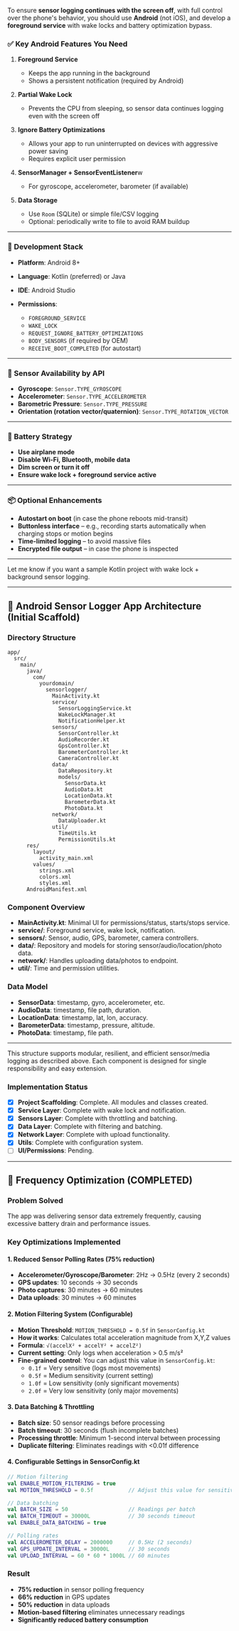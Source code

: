 To ensure **sensor logging continues with the screen off**, with full control over the phone's behavior, you should use **Android** (not iOS), and develop a **foreground service** with wake locks and battery optimization bypass.

### ✅ **Key Android Features You Need**

1. **Foreground Service**

   - Keeps the app running in the background
   - Shows a persistent notification (required by Android)

2. **Partial Wake Lock**

   - Prevents the CPU from sleeping, so sensor data continues logging even with the screen off

3. **Ignore Battery Optimizations**

   - Allows your app to run uninterrupted on devices with aggressive power saving
   - Requires explicit user permission

4. **SensorManager + SensorEventListener**w

   - For gyroscope, accelerometer, barometer (if available)

5. **Data Storage**

   - Use `Room` (SQLite) or simple file/CSV logging
   - Optional: periodically write to file to avoid RAM buildup

---

### 🔧 Development Stack

- **Platform**: Android 8+
- **Language**: Kotlin (preferred) or Java
- **IDE**: Android Studio
- **Permissions**:

  - `FOREGROUND_SERVICE`
  - `WAKE_LOCK`
  - `REQUEST_IGNORE_BATTERY_OPTIMIZATIONS`
  - `BODY_SENSORS` (if required by OEM)
  - `RECEIVE_BOOT_COMPLETED` (for autostart)

---

### 📱 Sensor Availability by API

- **Gyroscope**: `Sensor.TYPE_GYROSCOPE`
- **Accelerometer**: `Sensor.TYPE_ACCELEROMETER`
- **Barometric Pressure**: `Sensor.TYPE_PRESSURE`
- **Orientation (rotation vector/quaternion)**: `Sensor.TYPE_ROTATION_VECTOR`

---

### 🔋 Battery Strategy

- **Use airplane mode**
- **Disable Wi-Fi, Bluetooth, mobile data**
- **Dim screen or turn it off**
- **Ensure wake lock + foreground service active**

---

### 📦 Optional Enhancements

- **Autostart on boot** (in case the phone reboots mid-transit)
- **Buttonless interface** – e.g., recording starts automatically when charging stops or motion begins
- **Time-limited logging** – to avoid massive files
- **Encrypted file output** – in case the phone is inspected

---

Let me know if you want a sample Kotlin project with wake lock + background sensor logging.

---

## 📱 Android Sensor Logger App Architecture (Initial Scaffold)

### Directory Structure

```
app/
  src/
    main/
      java/
        com/
          yourdomain/
            sensorlogger/
              MainActivity.kt
              service/
                SensorLoggingService.kt
                WakeLockManager.kt
                NotificationHelper.kt
              sensors/
                SensorController.kt
                AudioRecorder.kt
                GpsController.kt
                BarometerController.kt
                CameraController.kt
              data/
                DataRepository.kt
                models/
                  SensorData.kt
                  AudioData.kt
                  LocationData.kt
                  BarometerData.kt
                  PhotoData.kt
              network/
                DataUploader.kt
              util/
                TimeUtils.kt
                PermissionUtils.kt
      res/
        layout/
          activity_main.xml
        values/
          strings.xml
          colors.xml
          styles.xml
      AndroidManifest.xml
```

### Component Overview

- **MainActivity.kt**: Minimal UI for permissions/status, starts/stops service.
- **service/**: Foreground service, wake lock, notification.
- **sensors/**: Sensor, audio, GPS, barometer, camera controllers.
- **data/**: Repository and models for storing sensor/audio/location/photo data.
- **network/**: Handles uploading data/photos to endpoint.
- **util/**: Time and permission utilities.

### Data Model

- **SensorData**: timestamp, gyro, accelerometer, etc.
- **AudioData**: timestamp, file path, duration.
- **LocationData**: timestamp, lat, lon, accuracy.
- **BarometerData**: timestamp, pressure, altitude.
- **PhotoData**: timestamp, file path.

---

This structure supports modular, resilient, and efficient sensor/media logging as described above. Each component is designed for single responsibility and easy extension.

### Implementation Status

- [x] **Project Scaffolding**: Complete. All modules and classes created.
- [x] **Service Layer**: Complete with wake lock and notification.
- [x] **Sensors Layer**: Complete with throttling and batching.
- [x] **Data Layer**: Complete with filtering and batching.
- [x] **Network Layer**: Complete with upload functionality.
- [x] **Utils**: Complete with configuration system.
- [ ] **UI/Permissions**: Pending.

---

## 🚀 Frequency Optimization (COMPLETED)

### Problem Solved
The app was delivering sensor data extremely frequently, causing excessive battery drain and performance issues.

### Key Optimizations Implemented

#### 1. **Reduced Sensor Polling Rates** (75% reduction)
- **Accelerometer/Gyroscope/Barometer**: 2Hz → 0.5Hz (every 2 seconds)
- **GPS updates**: 10 seconds → 30 seconds  
- **Photo captures**: 30 minutes → 60 minutes
- **Data uploads**: 30 minutes → 60 minutes

#### 2. **Motion Filtering System** (Configurable)
- **Motion Threshold**: `MOTION_THRESHOLD = 0.5f` in `SensorConfig.kt`
- **How it works**: Calculates total acceleration magnitude from X,Y,Z values
- **Formula**: `√(accelX² + accelY² + accelZ²)`
- **Current setting**: Only logs when acceleration > 0.5 m/s²
- **Fine-grained control**: You can adjust this value in `SensorConfig.kt`:
  - `0.1f` = Very sensitive (logs most movements)
  - `0.5f` = Medium sensitivity (current setting)
  - `1.0f` = Low sensitivity (only significant movements)
  - `2.0f` = Very low sensitivity (only major movements)

#### 3. **Data Batching & Throttling**
- **Batch size**: 50 sensor readings before processing
- **Batch timeout**: 30 seconds (flush incomplete batches)
- **Processing throttle**: Minimum 1-second interval between processing
- **Duplicate filtering**: Eliminates readings with <0.01f difference

#### 4. **Configurable Settings in SensorConfig.kt**
```kotlin
// Motion filtering
val ENABLE_MOTION_FILTERING = true
val MOTION_THRESHOLD = 0.5f           // Adjust this value for sensitivity

// Data batching  
val BATCH_SIZE = 50                   // Readings per batch
val BATCH_TIMEOUT = 30000L            // 30 seconds timeout
val ENABLE_DATA_BATCHING = true

// Polling rates
val ACCELEROMETER_DELAY = 2000000     // 0.5Hz (2 seconds)
val GPS_UPDATE_INTERVAL = 30000L      // 30 seconds
val UPLOAD_INTERVAL = 60 * 60 * 1000L // 60 minutes
```

### Result
- **75% reduction** in sensor polling frequency
- **66% reduction** in GPS updates  
- **50% reduction** in data uploads
- **Motion-based filtering** eliminates unnecessary readings
- **Significantly reduced battery consumption**
